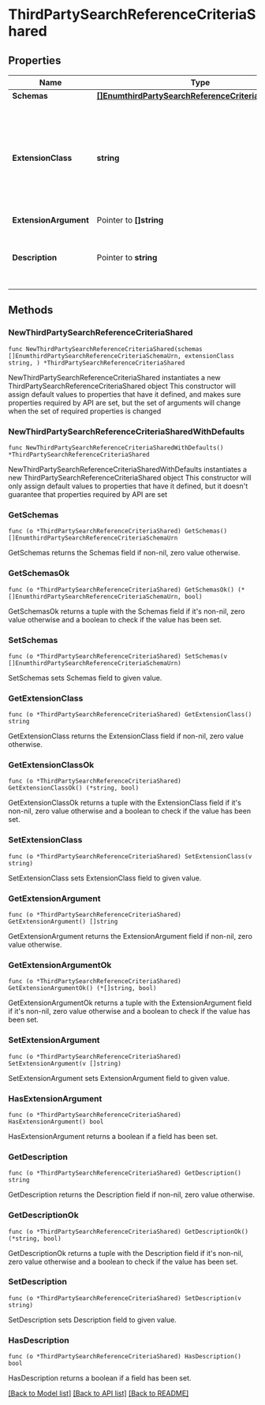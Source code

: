# ThirdPartySearchReferenceCriteriaShared

## Properties

Name | Type | Description | Notes
------------ | ------------- | ------------- | -------------
**Schemas** | [**[]EnumthirdPartySearchReferenceCriteriaSchemaUrn**](EnumthirdPartySearchReferenceCriteriaSchemaUrn.md) |  | 
**ExtensionClass** | **string** | The fully-qualified name of the Java class providing the logic for the Third Party Search Reference Criteria. | 
**ExtensionArgument** | Pointer to **[]string** |  | [optional] 
**Description** | Pointer to **string** | A description for this Search Reference Criteria | [optional] 

## Methods

### NewThirdPartySearchReferenceCriteriaShared

`func NewThirdPartySearchReferenceCriteriaShared(schemas []EnumthirdPartySearchReferenceCriteriaSchemaUrn, extensionClass string, ) *ThirdPartySearchReferenceCriteriaShared`

NewThirdPartySearchReferenceCriteriaShared instantiates a new ThirdPartySearchReferenceCriteriaShared object
This constructor will assign default values to properties that have it defined,
and makes sure properties required by API are set, but the set of arguments
will change when the set of required properties is changed

### NewThirdPartySearchReferenceCriteriaSharedWithDefaults

`func NewThirdPartySearchReferenceCriteriaSharedWithDefaults() *ThirdPartySearchReferenceCriteriaShared`

NewThirdPartySearchReferenceCriteriaSharedWithDefaults instantiates a new ThirdPartySearchReferenceCriteriaShared object
This constructor will only assign default values to properties that have it defined,
but it doesn't guarantee that properties required by API are set

### GetSchemas

`func (o *ThirdPartySearchReferenceCriteriaShared) GetSchemas() []EnumthirdPartySearchReferenceCriteriaSchemaUrn`

GetSchemas returns the Schemas field if non-nil, zero value otherwise.

### GetSchemasOk

`func (o *ThirdPartySearchReferenceCriteriaShared) GetSchemasOk() (*[]EnumthirdPartySearchReferenceCriteriaSchemaUrn, bool)`

GetSchemasOk returns a tuple with the Schemas field if it's non-nil, zero value otherwise
and a boolean to check if the value has been set.

### SetSchemas

`func (o *ThirdPartySearchReferenceCriteriaShared) SetSchemas(v []EnumthirdPartySearchReferenceCriteriaSchemaUrn)`

SetSchemas sets Schemas field to given value.


### GetExtensionClass

`func (o *ThirdPartySearchReferenceCriteriaShared) GetExtensionClass() string`

GetExtensionClass returns the ExtensionClass field if non-nil, zero value otherwise.

### GetExtensionClassOk

`func (o *ThirdPartySearchReferenceCriteriaShared) GetExtensionClassOk() (*string, bool)`

GetExtensionClassOk returns a tuple with the ExtensionClass field if it's non-nil, zero value otherwise
and a boolean to check if the value has been set.

### SetExtensionClass

`func (o *ThirdPartySearchReferenceCriteriaShared) SetExtensionClass(v string)`

SetExtensionClass sets ExtensionClass field to given value.


### GetExtensionArgument

`func (o *ThirdPartySearchReferenceCriteriaShared) GetExtensionArgument() []string`

GetExtensionArgument returns the ExtensionArgument field if non-nil, zero value otherwise.

### GetExtensionArgumentOk

`func (o *ThirdPartySearchReferenceCriteriaShared) GetExtensionArgumentOk() (*[]string, bool)`

GetExtensionArgumentOk returns a tuple with the ExtensionArgument field if it's non-nil, zero value otherwise
and a boolean to check if the value has been set.

### SetExtensionArgument

`func (o *ThirdPartySearchReferenceCriteriaShared) SetExtensionArgument(v []string)`

SetExtensionArgument sets ExtensionArgument field to given value.

### HasExtensionArgument

`func (o *ThirdPartySearchReferenceCriteriaShared) HasExtensionArgument() bool`

HasExtensionArgument returns a boolean if a field has been set.

### GetDescription

`func (o *ThirdPartySearchReferenceCriteriaShared) GetDescription() string`

GetDescription returns the Description field if non-nil, zero value otherwise.

### GetDescriptionOk

`func (o *ThirdPartySearchReferenceCriteriaShared) GetDescriptionOk() (*string, bool)`

GetDescriptionOk returns a tuple with the Description field if it's non-nil, zero value otherwise
and a boolean to check if the value has been set.

### SetDescription

`func (o *ThirdPartySearchReferenceCriteriaShared) SetDescription(v string)`

SetDescription sets Description field to given value.

### HasDescription

`func (o *ThirdPartySearchReferenceCriteriaShared) HasDescription() bool`

HasDescription returns a boolean if a field has been set.


[[Back to Model list]](../README.md#documentation-for-models) [[Back to API list]](../README.md#documentation-for-api-endpoints) [[Back to README]](../README.md)



